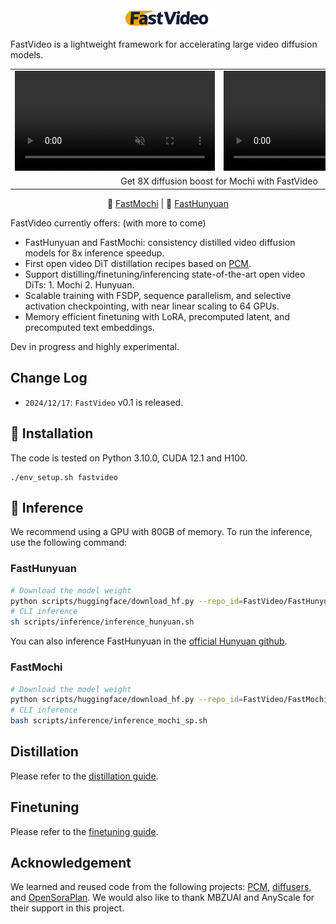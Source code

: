 <div align="center">
<img src=assets/logo.jpg width="30%"/>
</div>

FastVideo is a lightweight framework for accelerating large video diffusion models.
<div align="center">
<table style="margin-left: auto; margin-right: auto; border: none;">
  <tr>
    <!-- First video -->
    <td>
      <video width="320" controls autoplay loop muted>
        <source src="assets/8steps/mochi-demo-animiate-v5.mp4" type="video/mp4">
        Your browser does not support the video tag.
      </video>
    </td>
    <!-- Second video -->
    <td>
      <video width="320" controls autoplay loop muted>
        <source src="assets/8steps/hunyuan-demo-animiate-v3.mp4" type="video/mp4">
        Your browser does not support the video tag.
      </video>
    </td>
  </tr>
  <tr>
    <td colspan="2" style="text-align:center;">
      Get 8X diffusion boost for Mochi with FastVideo
    </td>
  </tr>
</table>
</div>


<p align="center">
    🤗 <a href="https://huggingface.co/FastVideo/FastMochi-diffuser" target="_blank">FastMochi</a> | 🤗 <a href="https://huggingface.co/FastVideo/FastHunyuan"  target="_blank">FastHunyuan</a> 
</p>

FastVideo currently offers: (with more to come)

- FastHunyuan and FastMochi: consistency distilled video diffusion models for 8x inference speedup.
- First open video DiT distillation recipes based on [PCM](https://github.com/G-U-N/Phased-Consistency-Model).
- Support distilling/finetuning/inferencing state-of-the-art open video DiTs: 1. Mochi 2. Hunyuan.
- Scalable training with FSDP, sequence parallelism, and selective activation checkpointing, with near linear scaling to 64 GPUs.
- Memory efficient finetuning with LoRA, precomputed latent, and precomputed text embeddings.

Dev in progress and highly experimental.
## Change Log

- ```2024/12/17```: `FastVideo` v0.1 is released.


## 🔧 Installation
The code is tested on Python 3.10.0, CUDA 12.1 and H100.
```
./env_setup.sh fastvideo
```

## 🚀 Inference
We recommend using a GPU with 80GB of memory. To run the inference, use the following command:
### FastHunyuan
```bash
# Download the model weight
python scripts/huggingface/download_hf.py --repo_id=FastVideo/FastHunyuan --local_dir=data/FastHunyuan --repo_type=model
# CLI inference
sh scripts/inference/inference_hunyuan.sh
```
You can also inference FastHunyuan in the [official Hunyuan github](https://github.com/Tencent/HunyuanVideo).
### FastMochi

```bash
# Download the model weight
python scripts/huggingface/download_hf.py --repo_id=FastVideo/FastMochi-diffusers --local_dir=data/FastMochi-diffusers --repo_type=model
# CLI inference
bash scripts/inference/inference_mochi_sp.sh
```

## Distillation
Please refer to the [distillation guide](docs/distillation.md).

## Finetuning
Please refer to the [finetuning guide](docs/finetuning.md).

## Acknowledgement
We learned and reused code from the following projects: [PCM](https://github.com/G-U-N/Phased-Consistency-Model), [diffusers](https://github.com/huggingface/diffusers), and [OpenSoraPlan](https://github.com/PKU-YuanGroup/Open-Sora-Plan). We would also like to thank MBZUAI and AnyScale for their support in this project.
